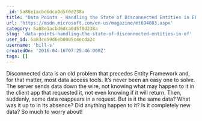 ```yaml
---
_id: 5a88e1acbd6dca0d5f0d238a
title: "Data Points - Handling the State of Disconnected Entities in EF"
url: 'https://msdn.microsoft.com/en-us/magazine/mt694083.aspx'
category: 5a88e1acbd6dca0d5f0d238a
slug: 'data-points-handling-the-state-of-disconnected-entities-in-ef'
user_id: 5a83ce59d6eb0005c4ecda2c
username: 'bill-s'
createdOn: '2016-04-16T07:25:46.000Z'
tags: []
---
```


Disconnected data is an old problem that precedes Entity Framework and, for that matter, most data access tools. It’s never been an easy one to solve. The server sends data down the wire, not knowing what may happen to it in the client app that requested it, not even knowing if it will return. Then, suddenly, some data reappears in a request. But is it the same data? What was it up to in its absence? Did anything happen to it? Is it completely new data? So much to worry about!
